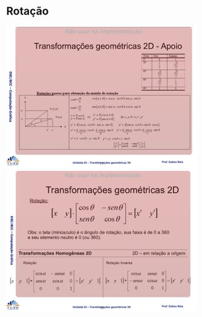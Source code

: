 # Rotação

![alt text](imgs/Transformacao_Rotacao_1.png)  
![alt text](imgs/Transformacao_Rotacao_2.png)  
